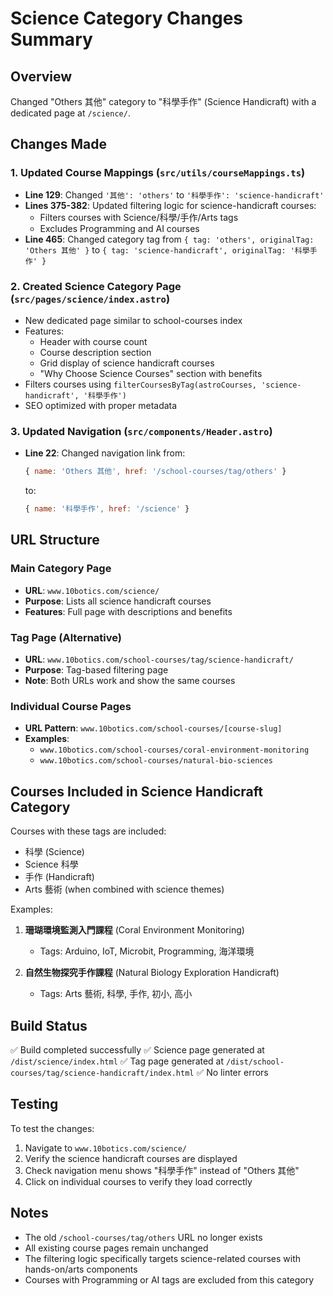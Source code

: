 # Science Category Changes Summary

## Overview
Changed "Others 其他" category to "科學手作" (Science Handicraft) with a dedicated page at `/science/`.

## Changes Made

### 1. Updated Course Mappings (`src/utils/courseMappings.ts`)
- **Line 129**: Changed `'其他': 'others'` to `'科學手作': 'science-handicraft'`
- **Lines 375-382**: Updated filtering logic for science-handicraft courses:
  - Filters courses with Science/科學/手作/Arts tags
  - Excludes Programming and AI courses
- **Line 465**: Changed category tag from `{ tag: 'others', originalTag: 'Others 其他' }` to `{ tag: 'science-handicraft', originalTag: '科學手作' }`

### 2. Created Science Category Page (`src/pages/science/index.astro`)
- New dedicated page similar to school-courses index
- Features:
  - Header with course count
  - Course description section
  - Grid display of science handicraft courses
  - "Why Choose Science Courses" section with benefits
- Filters courses using `filterCoursesByTag(astroCourses, 'science-handicraft', '科學手作')`
- SEO optimized with proper metadata

### 3. Updated Navigation (`src/components/Header.astro`)
- **Line 22**: Changed navigation link from:
  ```javascript
  { name: 'Others 其他', href: '/school-courses/tag/others' }
  ```
  to:
  ```javascript
  { name: '科學手作', href: '/science' }
  ```

## URL Structure

### Main Category Page
- **URL**: `www.10botics.com/science/`
- **Purpose**: Lists all science handicraft courses
- **Features**: Full page with descriptions and benefits

### Tag Page (Alternative)
- **URL**: `www.10botics.com/school-courses/tag/science-handicraft/`
- **Purpose**: Tag-based filtering page
- **Note**: Both URLs work and show the same courses

### Individual Course Pages
- **URL Pattern**: `www.10botics.com/school-courses/[course-slug]`
- **Examples**:
  - `www.10botics.com/school-courses/coral-environment-monitoring`
  - `www.10botics.com/school-courses/natural-bio-sciences`

## Courses Included in Science Handicraft Category

Courses with these tags are included:
- 科學 (Science)
- Science 科學
- 手作 (Handicraft)
- Arts 藝術 (when combined with science themes)

Examples:
1. **珊瑚環境監測入門課程** (Coral Environment Monitoring)
   - Tags: Arduino, IoT, Microbit, Programming, 海洋環境
   
2. **自然生物探究手作課程** (Natural Biology Exploration Handicraft)
   - Tags: Arts 藝術, 科學, 手作, 初小, 高小

## Build Status
✅ Build completed successfully
✅ Science page generated at `/dist/science/index.html`
✅ Tag page generated at `/dist/school-courses/tag/science-handicraft/index.html`
✅ No linter errors

## Testing
To test the changes:
1. Navigate to `www.10botics.com/science/`
2. Verify the science handicraft courses are displayed
3. Check navigation menu shows "科學手作" instead of "Others 其他"
4. Click on individual courses to verify they load correctly

## Notes
- The old `/school-courses/tag/others` URL no longer exists
- All existing course pages remain unchanged
- The filtering logic specifically targets science-related courses with hands-on/arts components
- Courses with Programming or AI tags are excluded from this category

